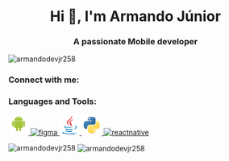 <h1 align="center">Hi 👋, I'm Armando Júnior</h1>
<h3 align="center">A passionate Mobile developer </h3>

<p align="left"> <img src="https://komarev.com/ghpvc/?username=armandodevjr258&label=Profile%20views&color=0e75b6&style=flat" alt="armandodevjr258" /> </p>

<h3 align="left">Connect with me:</h3>
<p align="left">
</p>

<h3 align="left">Languages and Tools:</h3>
<p align="left"> <a href="https://developer.android.com" target="_blank" rel="noreferrer"> <img src="https://raw.githubusercontent.com/devicons/devicon/master/icons/android/android-original-wordmark.svg" alt="android" width="40" height="40"/> </a> <a href="https://www.figma.com/" target="_blank" rel="noreferrer"> <img src="https://www.vectorlogo.zone/logos/figma/figma-icon.svg" alt="figma" width="40" height="40"/> </a> <a href="https://www.java.com" target="_blank" rel="noreferrer"> <img src="https://raw.githubusercontent.com/devicons/devicon/master/icons/java/java-original.svg" alt="java" width="40" height="40"/> </a> <a href="https://www.python.org" target="_blank" rel="noreferrer"> <img src="https://raw.githubusercontent.com/devicons/devicon/master/icons/python/python-original.svg" alt="python" width="40" height="40"/> </a> <a href="https://reactnative.dev/" target="_blank" rel="noreferrer"> <img src="https://reactnative.dev/img/header_logo.svg" alt="reactnative" width="40" height="40"/> </a> </p>

<p><img align="left" src="https://github-readme-stats.vercel.app/api/top-langs?username=armandodevjr258&show_icons=true&locale=en&layout=compact" alt="armandodevjr258" /></p>

<p>&nbsp;<img align="center" src="https://github-readme-stats.vercel.app/api?username=armandodevjr258&show_icons=true&locale=en" alt="armandodevjr258" /></p>
